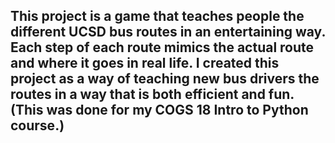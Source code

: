 ## This project is a game that teaches people the different UCSD bus routes in an entertaining way. Each step of each route mimics the actual route and where it goes in real life. I created this project as a way of teaching new bus drivers the routes in a way that is both efficient and fun. (This was done for my COGS 18 Intro to Python course.) 
